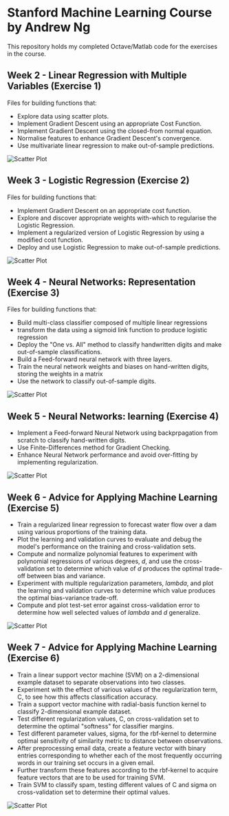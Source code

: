 # Stanford Machine Learning Course by Andrew Ng
This repository holds my completed Octave/Matlab code for the exercises in the course. 


## Week 2 - Linear Regression with Multiple Variables (Exercise 1)
Files for building functions that:
- Explore data using scatter plots.
- Implement Gradient Descent using an appropriate Cost Function.
- Implement Gradient Descent using the closed-from normal equation.
- Normalise features to enhance Gradient Descent's convergence. 
- Use multivariate linear regression to make out-of-sample predictions.

![Scatter Plot](https://github.com/aabdelmak/Machine-Learning/blob/master/gradientcurve.png)


## Week 3 - Logistic Regression (Exercise 2) 
Files for building functions that:
- Implement Gradient Descent on an appropriate cost function. 
- Explore and discover appropriate weights with-which to regularise the Logistic Regression. 
- Implement a regularized version of Logistic Regression by using a modified cost function.  
- Deploy and use Logistic Regression to make out-of-sample predictions.

![Scatter Plot](https://github.com/aabdelmak/Machine-Learning/blob/master/logisticClassifier.png)


## Week 4 - Neural Networks: Representation (Exercise 3)
Files for building functions that:
- Build multi-class classifier composed of multiple linear regressions
- transform the data using a sigmoid link function to produce logistic regression
- Deploy the "One vs. All" method to classify handwritten digits and make out-of-sample classifications.
- Build a Feed-forward neural network with three layers.
- Train the neural network weights and biases on hand-written digits, storing the weights in a matrix
- Use the network to classify out-of-sample digits.

![Scatter Plot](https://github.com/aabdelmak/Machine-Learning/blob/master/mnistagain.png)


## Week 5 - Neural Networks: learning (Exercise 4)
- Implement a Feed-forward Neural Network using backprpagation from scratch to classify hand-written digits.
- Use Finite-Differences method for Gradient Checking.
- Enhance Neural Network performance and avoid over-fitting by implementing regularization.

![Scatter Plot](https://github.com/aabdelmak/Machine-Learning/blob/master/mnistviz.png)


## Week 6 - Advice for Applying Machine Learning (Exercise 5)
- Train a regularized linear regression to forecast water flow over a dam using various proportions of the training data.
- Plot the learning and validation curves to evaluate and debug the model's performance on the training and cross-validation sets.
- Compute and normalize polynomial features to experiment with polynomial regressions of various degrees, *d*, and use the cross-validation set to determine which value of *d* produces the optimal trade-off between bias and variance.
- Experiment with multiple regularization parameters, *lambda*, and plot the learning and validation curves to determine which value produces the optimal bias-variance trade-off.
- Compute and plot test-set error against cross-validation error to determine how well selected values of *lambda* and *d* generalize.  

![Scatter Plot](https://github.com/aabdelmak/Machine-Learning/blob/master/ex5graph.png)


## Week 7 - Advice for Applying Machine Learning (Exercise 6)
- Train a linear support vector machine (SVM) on a 2-dimensional example dataset to separate observations into two classes.
- Experiment with the effect of various values of the regularization term, C, to see how this affects classification accuracy.
- Train a support vector machine with radial-basis function kernel to classify 2-dimensional example dataset. 
- Test different regularization values, C, on cross-validation set to determine the optimal "softness" for classifier margins.
- Test different parameter values, sigma, for the rbf-kernel to determine optimal sensitivity of similarity metric to distance between observations.
- After preprocessing email data, create a feature vector with binary entries corresponding to whether each of the most frequently occurring words in our training set occurs in a given email.
- Further transform these features according to the rbf-kernel to acquire feature vectors that are to be used for training SVM.
- Train SVM to classify spam, testing different values of C and sigma on cross-validation set to determine their optimal values.

![Scatter Plot](https://github.com/aabdelmak/Machine-Learning/blob/master/svm2.png)




